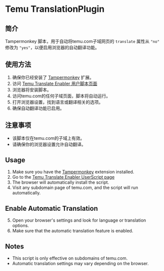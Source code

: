 # Temu TranslationPlugin

## 简介
Tampermonkey 脚本，用于自动将temu.com子域网页的 `translate` 属性从 `"no"` 修改为 `"yes"`，以便启用浏览器的自动翻译功能。

## 使用方法
1. 确保你已经安装了 [Tampermonkey](https://www.tampermonkey.net/) 扩展。
2. 访问 [Temu Translate Enabler 用户脚本页面](https://github.com/d4renk/Temu-Translate-Enabler/raw/main/temu-translate-enabler.user.js) 
3. 浏览器将安装脚本。
4. 访问temu.com的任何子域页面，脚本将自动运行。
5. 打开浏览器设置，找到语言或翻译相关的选项。
6. 确保自动翻译功能已启用。

## 注意事项
- 该脚本仅在temu.com的子域上有效。
- 请确保你的浏览器设置允许自动翻译。

## Usage
1. Make sure you have the [Tampermonkey](https://www.tampermonkey.net/) extension installed.
2. Go to the [Temu Translate Enabler UserScript page](https://github.com/d4renk/Temu-Translate-Enabler/raw/main/temu-translate-enabler.user.js) 
3. The browser will automatically install the script.
4. Visit any subdomain page of temu.com, and the script will run automatically.

## Enable Automatic Translation
5. Open your browser's settings and look for language or translation options.
6. Make sure that the automatic translation feature is enabled.

## Notes
- This script is only effective on subdomains of temu.com.
- Automatic translation settings may vary depending on the browser.
